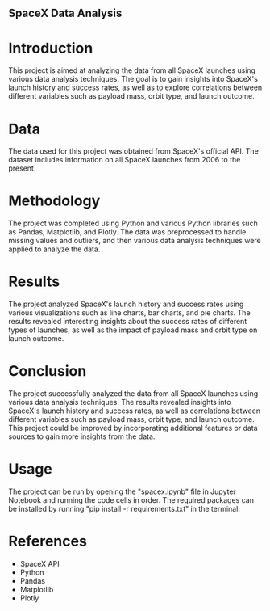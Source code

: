 ## SpaceX Data Analysis
# Introduction
This project is aimed at analyzing the data from all SpaceX launches using various data analysis techniques. The goal is to gain insights into SpaceX's launch history and success rates, as well as to explore correlations between different variables such as payload mass, orbit type, and launch outcome.

# Data
The data used for this project was obtained from SpaceX's official API. The dataset includes information on all SpaceX launches from 2006 to the present.

# Methodology
The project was completed using Python and various Python libraries such as Pandas, Matplotlib, and Plotly. The data was preprocessed to handle missing values and outliers, and then various data analysis techniques were applied to analyze the data.

# Results
The project analyzed SpaceX's launch history and success rates using various visualizations such as line charts, bar charts, and pie charts. The results revealed interesting insights about the success rates of different types of launches, as well as the impact of payload mass and orbit type on launch outcome.

# Conclusion
The project successfully analyzed the data from all SpaceX launches using various data analysis techniques. The results revealed insights into SpaceX's launch history and success rates, as well as correlations between different variables such as payload mass, orbit type, and launch outcome. This project could be improved by incorporating additional features or data sources to gain more insights from the data.

# Usage
The project can be run by opening the "spacex.ipynb" file in Jupyter Notebook and running the code cells in order. The required packages can be installed by running "pip install -r requirements.txt" in the terminal.

# References
- SpaceX API
- Python
- Pandas
- Matplotlib
- Plotly
